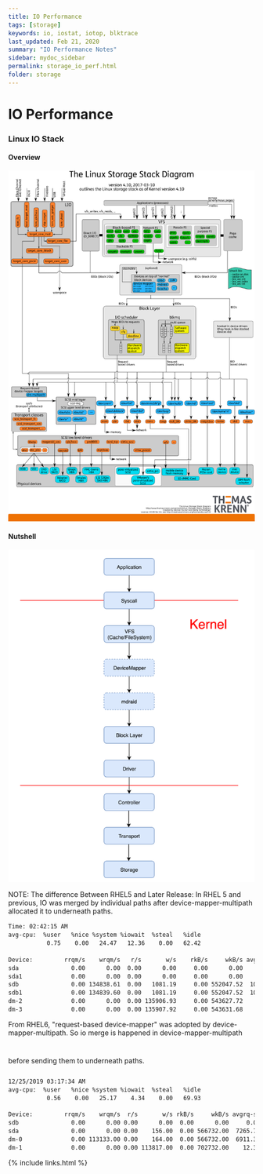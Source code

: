 ```yaml
---
title: IO Performance
tags: [storage]
keywords: io, iostat, iotop, blktrace 
last_updated: Feb 21, 2020
summary: "IO Performance Notes"
sidebar: mydoc_sidebar
permalink: storage_io_perf.html
folder: storage
---
```


IO Performance
======

### Linux IO Stack

#### Overview  
[![Linux IO Stack](images/storage/Linux-storage-stack-diagram_v4.10.png)](https://www.thomas-krenn.com/en/wiki/Linux_Storage_Stack_Diagram)

#### Nutshell  
![Linux IO Nutshell](images/storage/io.png)

NOTE: The difference Between RHEL5 and Later Release:
In RHEL 5 and previous, IO was merged by individual paths after device-mapper-multipath allocated it to underneath paths.
```bash
Time: 02:42:15 AM
avg-cpu:  %user   %nice %system %iowait  %steal   %idle
           0.75    0.00   24.47   12.36    0.00   62.42

Device:         rrqm/s    wrqm/s   r/s       w/s    rkB/s     wkB/s avgrq-sz avgqu-sz   await  svctm  %util
sda               0.00      0.00  0.00      0.00     0.00      0.00     0.00     0.00    0.00   0.00   0.00
sda1              0.00      0.00  0.00      0.00     0.00      0.00     0.00     0.00    0.00   0.00   0.00
sdb               0.00 134838.61  0.00   1081.19     0.00 552047.52  1021.19   105.60   99.01   0.92  99.21
sdb1              0.00 134839.60  0.00   1081.19     0.00 552047.52  1021.19   105.60   99.01   0.92  99.21
dm-2              0.00      0.00  0.00 135906.93     0.00 543627.72     8.00 13423.23   99.65   0.01  99.50
dm-3              0.00      0.00  0.00 135907.92     0.00 543631.68     8.00 13386.22   99.65   0.01  99.31
```

From RHEL6, "request-based device-mapper" was adopted by device-mapper-multipath. So io merge is happened in device-mapper-multipath before sending them to underneath paths.
<span style="font-size:4em;">
```bash
12/25/2019 03:17:34 AM
avg-cpu:  %user   %nice %system %iowait  %steal   %idle
           0.56    0.00   25.17    4.34    0.00   69.93

Device:         rrqm/s    wrqm/s  r/s       w/s rkB/s     wkB/s avgrq-sz  avgqu-sz  await r_await w_await svctm  %util
sdb               0.00      0.00 0.00      0.00  0.00      0.00     0.00      0.00   0.00    0.00    0.00  0.00   0.00
sda               0.00      0.00 0.00    156.00  0.00 566732.00  7265.79     34.56 220.37    0.00  220.37  6.41 100.00
dm-0              0.00 113133.00 0.00    164.00  0.00 566732.00  6911.37    150.71 846.07    0.00  846.07  6.10 100.00
dm-1              0.00      0.00 0.00 113817.00  0.00 702732.00    12.35 111791.51 896.90    0.00  896.90  0.01 100.10
```
</span>


{% include links.html %}
